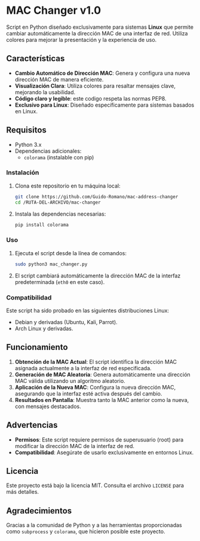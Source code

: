 # MAC Changer v1.0

Script en Python diseñado exclusivamente para sistemas **Linux** que permite cambiar automáticamente la dirección MAC de una interfaz de red. Utiliza colores para mejorar la presentación y la experiencia de uso.

## Características

- **Cambio Automático de Dirección MAC**: Genera y configura una nueva dirección MAC de manera eficiente.
- **Visualización Clara**: Utiliza colores para resaltar mensajes clave, mejorando la usabilidad.
- **Código claro y legible**: este codigo respeta las normas PEP8.
- **Exclusivo para Linux**: Diseñado específicamente para sistemas basados en Linux.

## Requisitos

- Python 3.x
- Dependencias adicionales:
  - `colorama` (instalable con pip)

### Instalación

1. Clona este repositorio en tu máquina local:

    ```bash
    git clone https://github.com/Guido-Romano/mac-address-changer
    cd /RUTA-DEL-ARCHIVO/mac-changer
    ```

2. Instala las dependencias necesarias:

    ```bash
    pip install colorama
    ```

### Uso

1. Ejecuta el script desde la línea de comandos:

    ```bash
    sudo python3 mac_changer.py
    ```

2. El script cambiará automáticamente la dirección MAC de la interfaz predeterminada (`eth0` en este caso).

### Compatibilidad

Este script ha sido probado en las siguientes distribuciones Linux:
- Debian y derivadas (Ubuntu, Kali, Parrot).
- Arch Linux y derivadas.

## Funcionamiento

1. **Obtención de la MAC Actual**: El script identifica la dirección MAC asignada actualmente a la interfaz de red especificada.
2. **Generación de MAC Aleatoria**: Genera automáticamente una dirección MAC válida utilizando un algoritmo aleatorio.
3. **Aplicación de la Nueva MAC**: Configura la nueva dirección MAC, asegurando que la interfaz esté activa después del cambio.
4. **Resultados en Pantalla**: Muestra tanto la MAC anterior como la nueva, con mensajes destacados.

## Advertencias

- **Permisos**: Este script requiere permisos de superusuario (root) para modificar la dirección MAC de la interfaz de red.
- **Compatibilidad**: Asegúrate de usarlo exclusivamente en entornos Linux.

## Licencia

Este proyecto está bajo la licencia MIT. Consulta el archivo `LICENSE` para más detalles.

## Agradecimientos

Gracias a la comunidad de Python y a las herramientas proporcionadas como `subprocess` y `colorama`, que hicieron posible este proyecto.
